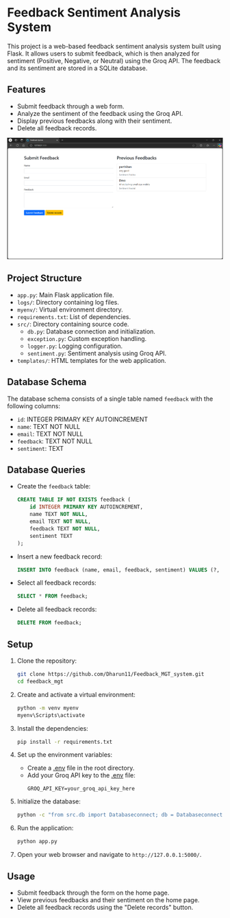 # Feedback Sentiment Analysis System

This project is a web-based feedback sentiment analysis system built using Flask. It allows users to submit feedback, which is then analyzed for sentiment (Positive, Negative, or Neutral) using the Groq API. The feedback and its sentiment are stored in a SQLite database.

## Features

- Submit feedback through a web form.
- Analyze the sentiment of the feedback using the Groq API.
- Display previous feedbacks along with their sentiment.
- Delete all feedback records.


![alt text](image.png)

## Project Structure

- `app.py`: Main Flask application file.
- `logs/`: Directory containing log files.
- `myenv/`: Virtual environment directory.
- `requirements.txt`: List of dependencies.
- `src/`: Directory containing source code.
  - `db.py`: Database connection and initialization.
  - `exception.py`: Custom exception handling.
  - `logger.py`: Logging configuration.
  - `sentiment.py`: Sentiment analysis using Groq API.
- `templates/`: HTML templates for the web application.

## Database Schema

The database schema consists of a single table named `feedback` with the following columns:

- `id`: INTEGER PRIMARY KEY AUTOINCREMENT
- `name`: TEXT NOT NULL
- `email`: TEXT NOT NULL
- `feedback`: TEXT NOT NULL
- `sentiment`: TEXT

## Database Queries

- Create the `feedback` table:
    ```sql
    CREATE TABLE IF NOT EXISTS feedback (
        id INTEGER PRIMARY KEY AUTOINCREMENT,
        name TEXT NOT NULL,
        email TEXT NOT NULL,
        feedback TEXT NOT NULL,
        sentiment TEXT
    );
    ```

- Insert a new feedback record:
    ```sql
    INSERT INTO feedback (name, email, feedback, sentiment) VALUES (?, ?, ?, ?);
    ```

- Select all feedback records:
    ```sql
    SELECT * FROM feedback;
    ```

- Delete all feedback records:
    ```sql
    DELETE FROM feedback;
    ```


## Setup

1. Clone the repository:
    ```sh
    git clone https://github.com/Dharun11/Feedback_MGT_system.git
    cd feedback_mgt
    ```

2. Create and activate a virtual environment:
    ```sh
    python -m venv myenv
    myenv\Scripts\activate  
    ```

3. Install the dependencies:
    ```sh
    pip install -r requirements.txt
    ```

4. Set up the environment variables:
    - Create a [.env](http://_vscodecontentref_/4) file in the root directory.
    - Add your Groq API key to the [.env](http://_vscodecontentref_/5) file:
        ```
        GROQ_API_KEY=your_groq_api_key_here
        ```

5. Initialize the database:
    ```sh
    python -c "from src.db import Databaseconnect; db = Databaseconnect(); db.init_db()"
    ```

6. Run the application:
    ```sh
    python app.py
    ```

7. Open your web browser and navigate to `http://127.0.0.1:5000/`.

## Usage

- Submit feedback through the form on the home page.
- View previous feedbacks and their sentiment on the home page.
- Delete all feedback records using the "Delete records" button.

